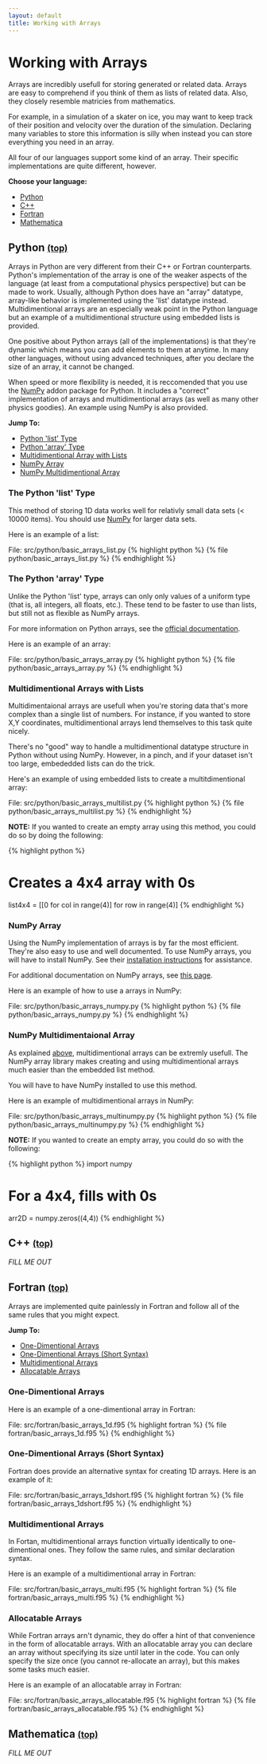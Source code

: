 ```yaml
---
layout: default
title: Working with Arrays
---
```


# Working with Arrays

Arrays are incredibly usefull for storing generated or related data.  Arrays are easy to comprehend if you think of them as lists of related data.  Also, they closely resemble matricies from mathematics.

For example, in a simulation of a skater on ice, you may want to keep track of their position and velocity over the duration of the simulation.  Declaring many variables to store this information is silly when instead you can store everything you need in an array.

All four of our languages support some kind of an array.  Their specific implementations are quite different, however.

**Choose your language:**

* [Python](#python)
* [C++](#cpp)
* [Fortran](#fortran)
* [Mathematica](#mathematica)

<a name="python"></a>
## Python <small>[(top)](#top)</small>

Arrays in Python are very different from their C++ or Fortran counterparts.  Python's implementation of the array is one of the weaker aspects of the language (at least from a computational physics perspective) but can be made to work.  Usually, although Python does have an "array" datatype, array-like behavior is implemented using the 'list' datatype instead.  Multidimentional arrays are an especially weak point in the Python language but an example of a multidimentional structure using embedded lists is provided.

One positive about Python arrays (all of the implementations) is that they're dynamic which means you can add elements to them at anytime.  In many other languages, without using advanced techniques, after you declare the size of an array, it cannot be changed.

When speed or more flexibility is needed, it is reccomended that you use the [NumPy](http://numpy.scipy.org/) addon package for Python.  It includes a "correct" implementation of arrays and multidimentional arrays (as well as many other physics goodies).  An example using NumPy is also provided.

**Jump To:**

* [Python 'list' Type](#python-list)
* [Python 'array' Type](#python-pythonarray)
* [Multidimentional Array with Lists](#python-multilist)
* [NumPy Array](#python-numpy)
* [NumPy Multidimentional Array](#python-numpymulti)

<a name="python-list"></a>
### The Python 'list' Type

This method of storing 1D data works well for relativly small data sets (< 10000 items).  You should use [NumPy](#python-numpy) for larger data sets.

Here is an example of a list:

File: src/python/basic_arrays_list.py
{% highlight python %}
{% file python/basic_arrays_list.py %}
{% endhighlight %}

<a name="python-pythonarray"></a>
### The Python 'array' Type

Unlike the Python 'list' type, arrays can only only values of a uniform type (that is, all integers, all floats, etc.).  These tend to be faster to use than lists, but still not as flexible as NumPy arrays.

For more information on Python arrays, see the [official documentation](http://docs.python.org/library/array.html).

Here is an example of an array:

File: src/python/basic_arrays_array.py
{% highlight python %}
{% file python/basic_arrays_array.py %}
{% endhighlight %}

<a name="python-multilist"></a>
### Multidimentional Arrays with Lists

Multidimentaional arrays are usefull when you're storing data that's more complex than a single list of numbers.  For instance, if you wanted to store X,Y coordinates, multidimentional arrays lend themselves to this task quite nicely.

There's no "good" way to handle a multidimentional datatype  structure in Python without using NumPy.  However, in a pinch, and if your dataset isn't too large, embededded lists can do the trick.

Here's an example of using embedded lists to create a multitdimentional array:

File: src/python/basic_arrays_multilist.py
{% highlight python %}
{% file python/basic_arrays_multilist.py %}
{% endhighlight %}

**NOTE:** If you wanted to create an empty array using this method, you could do so by doing the following:

{% highlight python %}
# Creates a 4x4 array with 0s
list4x4 = [[0 for col in range(4)] for row in range(4)]
{% endhighlight %}

<a name="python-numpy"></a>
### NumPy Array

Using the NumPy implementation of arrays is by far the most efficient.  They're also easy to use and well documented.  To use NumPy arrays, you will have to install NumPy.  See their [installation instructions](http://new.scipy.org/download.html) for assistance.

For additional documentation on NumPy arrays, see [this page](http://docs.scipy.org/doc/numpy/user/basics.creation.html#arrays-creation).

Here is an example of how to use a arrays in NumPy:

File: src/python/basic_arrays_numpy.py
{% highlight python %}
{% file python/basic_arrays_numpy.py %}
{% endhighlight %}

<a name="python-numpymulti"></a>
### NumPy Multidimentaional Array

As explained [above](#python-multilist), multidimentional arrays can be extremly usefull.  The NumPy array library makes creating and using multidimentional arrays much easier than the embedded list method.

You will have to have NumPy installed to use this method.

Here is an example of multidimentional arrays in NumPy:

File: src/python/basic_arrays_multinumpy.py
{% highlight python %}
{% file python/basic_arrays_multinumpy.py %}
{% endhighlight %}

**NOTE:** If you wanted to create an empty array, you could do so with the following:

{% highlight python %}
import numpy
# For a 4x4, fills with 0s
arr2D = numpy.zeros((4,4))
{% endhighlight %}

<a name="cpp"></a>
## C++ <small>[(top)](#top)</small>

*FILL ME OUT*

<a name="fortran"></a>
## Fortran <small>[(top)](#top)</small>

Arrays are implemented quite painlessly in Fortran and follow all of the same rules that you might expect.

**Jump To:**

* [One-Dimentional Arrays](#fortran-1d)
* [One-Dimentional Arrays (Short Syntax)](#fortran-1dshort)
* [Multidimentional Arrays](#fortran-multi)
* [Allocatable Arrays](#fortran-allocatable)

<a name="fortran-1d"></a>
### One-Dimentional Arrays

Here is an example of a one-dimentional array in Fortran:

File: src/fortran/basic_arrays_1d.f95
{% highlight fortran %}
{% file fortran/basic_arrays_1d.f95 %}
{% endhighlight %}

<a name="fortran-1dshort"></a>
### One-Dimentional Arrays (Short Syntax)

Fortran does provide an alternative syntax for creating 1D arrays.  Here is an example of it:

File: src/fortran/basic_arrays_1dshort.f95
{% highlight fortran %}
{% file fortran/basic_arrays_1dshort.f95 %}
{% endhighlight %}

<a name="fortran-multi"></a>
### Multidimentional Arrays

In Fortan, multidimentional arrays function virtually identically to one-dimentional ones.  They follow the same rules, and similar declaration syntax.

Here is an example of a multidimentional array in Fortran:

File: src/fortran/basic_arrays_multi.f95
{% highlight fortran %}
{% file fortran/basic_arrays_multi.f95 %}
{% endhighlight %}

<a name="fortran-allocatable"></a>
### Allocatable Arrays

While Fortran arrays arn't dynamic, they do offer a hint of that convenience in the form of allocatable arrays.  With an allocatable array you can declare an array without specifying its size until later in the code.  You can only specify the size once (you cannot re-allocate an array), but this makes some tasks much easier.

Here is an example of an allocatable array in Fortran:

File: src/fortran/basic_arrays_allocatable.f95
{% highlight fortran %}
{% file fortran/basic_arrays_allocatable.f95 %}
{% endhighlight %}

<a name="mathematica"></a>
## Mathematica <small>[(top)](#top)</small>

*FILL ME OUT*
